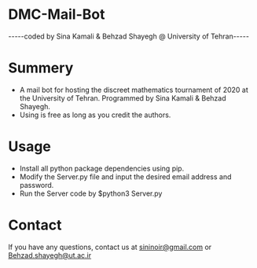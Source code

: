 # DMC-Mail-Bot
-----coded by Sina Kamali & Behzad Shayegh @ University of Tehran-----

# Summery #

* A mail bot for hosting the discreet mathematics tournament of 2020 at the University of Tehran. Programmed by Sina Kamali &amp; Behzad Shayegh.
* Using is free as long as you credit the authors.

# Usage #

* Install all python package dependencies using pip.
* Modify the Server.py file and input the desired email address and password.
* Run the Server code by $python3 Server.py

# Contact #

If you have any questions, contact us at sininoir@gmail.com or Behzad.shayegh@ut.ac.ir
